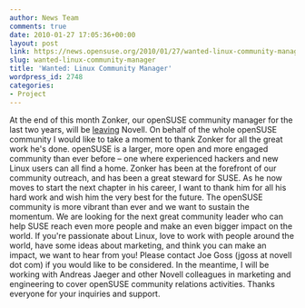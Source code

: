 ```yaml
---
author: News Team
comments: true
date: 2010-01-27 17:05:36+00:00
layout: post
link: https://news.opensuse.org/2010/01/27/wanted-linux-community-manager/
slug: wanted-linux-community-manager
title: 'Wanted: Linux Community Manager'
wordpress_id: 2748
categories:
- Project
---
```


At the end of this month Zonker, our openSUSE community manager for the last two years, will be [leaving](//www.dissociatedpress.net/2010/01/25/so-long-and-thanks-for-all-the-geekos/) Novell. On behalf of the whole openSUSE community I would like to take a moment to thank Zonker for all the great work he's done. openSUSE is a larger, more open and more engaged community than ever before – one where experienced hackers and new Linux users can all find a home. Zonker has been at the forefront of our community outreach, and has been a great steward for SUSE. As he now moves to start the next chapter in his career, I want to thank him for all his hard work and wish him the very best for the future.
The openSUSE community is more vibrant than ever and we want to sustain the momentum. We are looking for the next great community leader who can help SUSE reach even more people and make an even bigger impact on the world. If you're passionate about Linux, love to work with people around the world, have some ideas about marketing, and think you can make an impact, we want to hear from you! Please contact Joe Goss (jgoss at novell dot com) if you would like to be considered.
In the meantime, I will be working with Andreas Jaeger and other Novell colleagues in marketing and engineering to cover openSUSE community relations activities. Thanks everyone for your inquiries and support.

